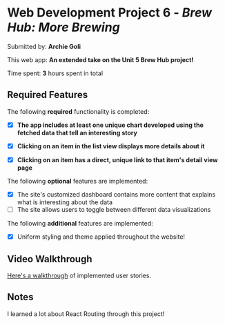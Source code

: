 # Web Development Project 6 - *Brew Hub: More Brewing*

Submitted by: **Archie Goli**

This web app: **An extended take on the Unit 5 Brew Hub project!**

Time spent: **3** hours spent in total

## Required Features

The following **required** functionality is completed:

- [x] **The app includes at least one unique chart developed using the fetched data that tell an interesting story**
- [x] **Clicking on an item in the list view displays more details about it**
- [x] **Clicking on an item has a direct, unique link to that item's detail view page**


The following **optional** features are implemented:

- [x] The site's customized dashboard contains more content that explains what is interesting about the data
- [ ] The site allows users to toggle between different data visualizations

The following **additional** features are implemented:

* [x] Uniform styling and theme applied throughout the website!

## Video Walkthrough

<a href='https://drive.google.com/file/d/1JdvO7Yvi-LCSAqZfZ6JJS4wU0KE5xoe1/view?usp=sharing'>Here's a walkthrough</a> of implemented user stories.

## Notes

I learned a lot about React Routing through this project!